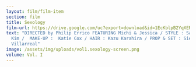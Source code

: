 ```yaml
---
layout: film/film-item
section: film
title: Sexology
film-url: https://drive.google.com/uc?export=download&id=1EcKblpB2YqXERNDu_bnsAxxCBTcLovJe
text: "DIRECTED by Philip Errico FEATURING Michi & Jessica / STYLE : Samantha
  Kim /  MAKE-UP :  Katie Cox / HAIR : Kazu Karahira / PROP & SET : Sierra
  Villarreal"
image: /assets/img/uploads/vol1.sexology-screen.png
volume: Vol. I
---
```

